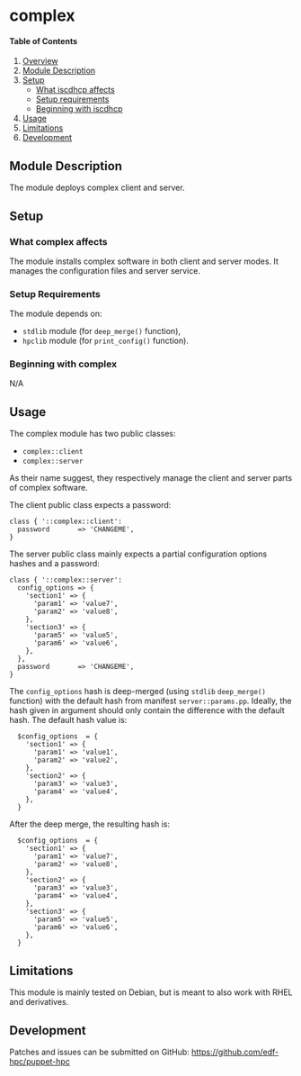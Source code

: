 # complex

#### Table of Contents

1. [Overview](#overview)
2. [Module Description](#module-description)
3. [Setup](#setup)
    * [What iscdhcp affects](#what-iscdhcp-affects)
    * [Setup requirements](#setup-requirements)
    * [Beginning with iscdhcp](#beginning-with-iscdhcp)
4. [Usage](#usage)
5. [Limitations](#limitations)
6. [Development](#development)

## Module Description

The module deploys complex client and server.

## Setup

### What complex affects

The module installs complex software in both client and server modes. It manages
the configuration files and server service.

### Setup Requirements

The module depends on:

* `stdlib` module (for `deep_merge()` function),
* `hpclib` module (for `print_config()` function).

### Beginning with complex

N/A

## Usage

The complex module has two public classes:

* `complex::client`
* `complex::server`

As their name suggest, they respectively manage the client and server parts of
complex software.

The client public class expects a password:

```
class { '::complex::client':
  password       => 'CHANGEME',
}
```

The server public class mainly expects a partial configuration options hashes
and a password:

```
class { '::complex::server':
  config_options => {
    'section1' => {
      'param1' => 'value7',
      'param2' => 'value8',
    },
    'section3' => {
      'param5' => 'value5',
      'param6' => 'value6',
    },
  },
  password       => 'CHANGEME',
}
```

The `config_options` hash is deep-merged (using `stdlib` `deep_merge()`
function) with the default hash from manifest `server::params.pp`. Ideally, the
hash given in argument should only contain the difference with the default hash.
The default hash value is:

```
  $config_options  = {
    'section1' => {
      'param1' => 'value1',
      'param2' => 'value2',
    },
    'section2' => {
      'param3' => 'value3',
      'param4' => 'value4',
    },
  }
```

After the deep merge, the resulting hash is:

```
  $config_options  = {
    'section1' => {
      'param1' => 'value7',
      'param2' => 'value8',
    },
    'section2' => {
      'param3' => 'value3',
      'param4' => 'value4',
    },
    'section3' => {
      'param5' => 'value5',
      'param6' => 'value6',
    },
  }
```

## Limitations

This module is mainly tested on Debian, but is meant to also work with RHEL and
derivatives.

## Development

Patches and issues can be submitted on GitHub:
https://github.com/edf-hpc/puppet-hpc
